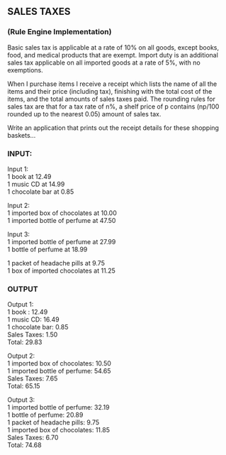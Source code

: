 ## SALES TAXES
### (Rule Engine Implementation)

Basic sales tax is applicable at a rate of 10% on all goods, except books, food, and medical products that
are exempt. Import duty is an additional sales tax applicable on all imported goods at a rate of 5%, with
no exemptions.

When I purchase items I receive a receipt which lists the name of all the items and their price (including
tax), finishing with the total cost of the items, and the total amounts of sales taxes paid. The rounding
rules for sales tax are that for a tax rate of n%, a shelf price of p contains (np/100 rounded up to the
nearest 0.05) amount of sales tax.

Write an application that prints out the receipt details for these shopping baskets...

### INPUT:

Input 1: <br/>
1 book at 12.49 <br/>
1 music CD at 14.99 <br/>
1 chocolate bar at 0.85 <br/>

Input 2:<br/>
1 imported box of chocolates at 10.00<br/>
1 imported bottle of perfume at 47.50<br/>

Input 3:<br/>
1 imported bottle of perfume at 27.99<br/>
1 bottle of perfume at 18.99<br/>

1 packet of headache pills at 9.75<br/>
1 box of imported chocolates at 11.25<br/>

### OUTPUT

Output 1:<br/>
1 book : 12.49<br/>
1 music CD: 16.49<br/>
1 chocolate bar: 0.85<br/>
Sales Taxes: 1.50<br/>
Total: 29.83<br/>

Output 2:<br/>
1 imported box of chocolates: 10.50<br/>
1 imported bottle of perfume: 54.65<br/>
Sales Taxes: 7.65<br/>
Total: 65.15<br/>

Output 3:<br/>
1 imported bottle of perfume: 32.19<br/>
1 bottle of perfume: 20.89<br/>
1 packet of headache pills: 9.75<br/>
1 imported box of chocolates: 11.85<br/>
Sales Taxes: 6.70<br/>
Total: 74.68<br/>
